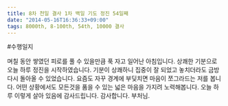 ```yaml
---
title: 8차 천일 결사 1차 백일 기도 정진 54일째
date: "2014-05-16T16:36:33+09:00"
tags: 8000th, 8-100th, 54th, 10000 결사
---
```


#수행일지

며칠 동안 쌓였던 피로를 풀 수 있을만큼 푹 자고 일어난 아침입니다. 상쾌한 기분으로 오늘 하루 정진을 시작하였습니다. 기분이 상쾌하니 집중이 잘 되었고 놓치더라도 금방 다시 돌아올 수 있었습니다. 요즘도 자꾸 경계에 부딪치면 마음이 쪼그라드는 저를 봅니다. 어떤 상황에서도 모든것을 품을 수 있는 넓은 마음을 가지려 노력해봅니다. 오늘 하루 이렇게 살아 있음에 감사드립니다. 감사합니다. 부처님.
